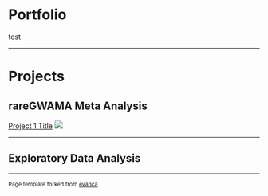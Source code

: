 # Portfolio
test

---

# Projects

## rareGWAMA Meta Analysis

[Project 1 Title](/rareGWAMA_meta.md)
<img src="images/dummy_thumbnail.jpg?raw=true"/>

---
## Exploratory Data Analysis 
---
<p style="font-size:11px">Page template forked from <a href="https://github.com/evanca/quick-portfolio">evanca</a></p>
<!-- Remove above link if you don't want to attibute -->
